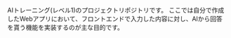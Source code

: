 AIトレーニング(レベル1)のプロジェクトリポジトリです。
ここでは自分で作成したWebアプリにおいて、フロントエンドで入力した内容に対し、AIから回答を貰う機能を実装するのが主な目的です。

<!---
YosukeSasayama/YosukeSasayama is a ✨ special ✨ repository because its `README.md` (this file) appears on your GitHub profile.
You can click the Preview link to take a look at your changes.
--->
